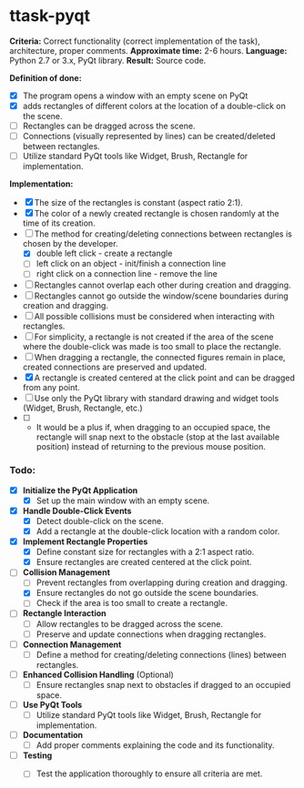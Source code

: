 # ttask-pyqt
<!--
Критерии: корректная работа (правильность реализации задания), архитектура, грамотные комментарии.
Приблизительное время: 2-6 ч.
Язык: Python 2.7 или 3.x, библиотека PyQt
Результат: исходный код.


Формулировка:
- Разработать программу, которая открывает окно с пустой сценой на PyQT и по двойному нажатию на сцену добавляет прямоугольники разного цвета в то место, где было произведено двойное нажатие. 
- Прямоугольники можно перетаскивать по сцене. 
- Между прямоугольниками можно создавать/удалять связь (визуально - линия).


Реализация:
- Размер прямоугольников константен (отношение сторон 2:1).
- Цвет создаваемого прямоугольника выбирается случайным образом в момент его создания.
- Выбор способа создания/удаления связи между прямоугольниками осуществляется разработчиком.
- Прямоугольники не могут перекрывать друг друга при создании и перетаскивании.
- Прямоугольники не могут выходить за границы окна/сцены при создании и перетаскивании.
- При взаимодействии с прямоугольником учитываются все возможные коллизии.
- Для упрощения, прямоугольник не создается, если область на сцене, по которой произведен двойной клик, слишком мала для размещения в ней прямоугольника.
- При перетаскивании прямоугольника связанные с ним фигуры остаются на месте, созданные связи сохраняются и обновляются.
- Прямоугольник создаётся с центром в точке клика, перетаскивается за любое место.
- Обойтись только библиотекой PyQT со стадартными инструментами для рисования и виджетов (Widget, Brush, Rectangle и т. п.)
- * Будет плюсом, если при перетаскивании на занятое место прямоугольник будет вставать вплотную к препятствию (упираться в коллизию  на последнем доступном месте), а не возвращаться на прежнюю позицию мыши.

-->

**Criteria:** Correct functionality (correct implementation of the task), architecture, proper comments.
**Approximate time:** 2-6 hours.
**Language:** Python 2.7 or 3.x, PyQt library.
**Result:** Source code.

**Definition of done:**
- [x] The program opens a window with an empty scene on PyQt 
- [x] adds rectangles of different colors at the location of a double-click on the scene.
- [ ] Rectangles can be dragged across the scene.
- [ ] Connections (visually represented by lines) can be created/deleted between rectangles.
- [ ] Utilize standard PyQt tools like Widget, Brush, Rectangle for implementation.

**Implementation:**
- [x] The size of the rectangles is constant (aspect ratio 2:1).
- [x] The color of a newly created rectangle is chosen randomly at the time of its creation.
- [ ] The method for creating/deleting connections between rectangles is chosen by the developer.
  - [x] double left click - create a rectangle
  - [ ] left click on an object - init/finish a connection line
  - [ ] right click on a connection line - remove the line
- [ ] Rectangles cannot overlap each other during creation and dragging.
- [ ] Rectangles cannot go outside the window/scene boundaries during creation and dragging.
- [ ] All possible collisions must be considered when interacting with rectangles.
- [ ] For simplicity, a rectangle is not created if the area of the scene where the double-click was made is too small to place the rectangle.
- [ ] When dragging a rectangle, the connected figures remain in place, created connections are preserved and updated.
- [x] A rectangle is created centered at the click point and can be dragged from any point.
- [ ] Use only the PyQt library with standard drawing and widget tools (Widget, Brush, Rectangle, etc.)
- [ ] * It would be a plus if, when dragging to an occupied space, the rectangle will snap next to the obstacle (stop at the last available position) instead of returning to the previous mouse position.





### Todo:

- [x] **Initialize the PyQt Application**
  - [x] Set up the main window with an empty scene.
  
- [x] **Handle Double-Click Events**
  - [x] Detect double-click on the scene.
  - [x] Add a rectangle at the double-click location with a random color.
  
- [x] **Implement Rectangle Properties**
  - [x] Define constant size for rectangles with a 2:1 aspect ratio.
  - [x] Ensure rectangles are created centered at the click point.
  
- [ ] **Collision Management**
  - [ ] Prevent rectangles from overlapping during creation and dragging.
  - [x] Ensure rectangles do not go outside the scene boundaries.
  - [ ] Check if the area is too small to create a rectangle.

- [ ] **Rectangle Interaction**
  - [ ] Allow rectangles to be dragged across the scene.
  - [ ] Preserve and update connections when dragging rectangles.
  
- [ ] **Connection Management**
  - [ ] Define a method for creating/deleting connections (lines) between rectangles.

- [ ] **Enhanced Collision Handling** (Optional)
  - [ ] Ensure rectangles snap next to obstacles if dragged to an occupied space.
  
- [ ] **Use PyQt Tools**
  - [ ] Utilize standard PyQt tools like Widget, Brush, Rectangle for implementation.

- [ ] **Documentation**
  - [ ] Add proper comments explaining the code and its functionality.

- [ ] **Testing**
  - [ ] Test the application thoroughly to ensure all criteria are met.

